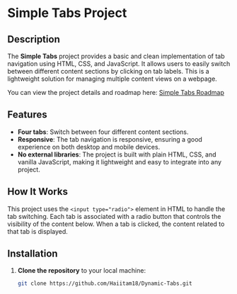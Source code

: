 # Simple Tabs Project

## Description

The **Simple Tabs** project provides a basic and clean implementation of tab navigation using HTML, CSS, and JavaScript. It allows users to easily switch between different content sections by clicking on tab labels. This is a lightweight solution for managing multiple content views on a webpage.

You can view the project details and roadmap here: [Simple Tabs Roadmap](https://roadmap.sh/projects/simple-tabs)

## Features

- **Four tabs**: Switch between four different content sections.
- **Responsive**: The tab navigation is responsive, ensuring a good experience on both desktop and mobile devices.
- **No external libraries**: The project is built with plain HTML, CSS, and vanilla JavaScript, making it lightweight and easy to integrate into any project.

## How It Works

This project uses the `<input type="radio">` element in HTML to handle the tab switching. Each tab is associated with a radio button that controls the visibility of the content below. When a tab is clicked, the content related to that tab is displayed.

## Installation

1. **Clone the repository** to your local machine:

   ```bash
   git clone https://github.com/Haiitam18/Dynamic-Tabs.git
